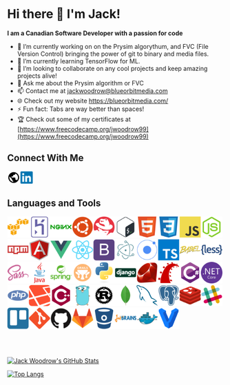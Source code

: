 # Hi there 👋 I'm Jack!

**I am a Canadian Software Developer with a passion for code**

- 🔭 I’m currently working on on the Prysim algorythum, and FVC (File Version Control) bringing the power of git to binary and media files.
- 🌱 I’m currently learning TensorFlow for ML.
- 👯 I’m looking to collaborate on any cool projects and keep amazing projects alive!
- 💬 Ask me about the Prysim algorithm or FVC
- 📫 Contact me at <a href = "mailto: jackwoodrow@blueorbitmedia.com">jackwoodrow@blueorbitmedia.com</a>
- 🌐 Check out my website <a href = "https://blueorbitmedia.com/">https://blueorbitmedia.com/</a>
- ⚡ Fun fact: Tabs are way better than spaces!
- 🏆 Check out some of my certificates at [https://www.freecodecamp.org/jwoodrow99](https://www.freecodecamp.org/jwoodrow99)

## Connect With Me

[<img align="left" src="https://raw.githubusercontent.com/jwoodrow99/jwoodrow99/main/devicon/earth/earth.svg" alt="Linked In" width="30">](https://jackwoodrow.com)

[<img src="https://raw.githubusercontent.com/jwoodrow99/jwoodrow99/main/devicon/linkedin/linkedin-original.svg" alt="Linked In" width="30">](https://www.linkedin.com/in/jack-woodrow-6a5b87178)

## Languages and Tools

<img src="https://raw.githubusercontent.com/jwoodrow99/jwoodrow99/main/devicon/amazonwebservices/amazonwebservices-original.svg" alt="AWS" width="50"><img src="https://raw.githubusercontent.com/jwoodrow99/jwoodrow99/main/devicon/heroku/heroku-original.svg" alt="Heroku" width="50"><img src="https://raw.githubusercontent.com/jwoodrow99/jwoodrow99/main/devicon/nginx/nginx-original.svg" alt="Nginx" width="50"><img src="https://raw.githubusercontent.com/jwoodrow99/jwoodrow99/main/devicon/ubuntu/ubuntu-plain.svg" alt="Ubuntu" width="50"><img src="https://raw.githubusercontent.com/jwoodrow99/jwoodrow99/main/devicon/redhat/redhat-plain.svg" alt="RedHat" width="50"><img src="https://raw.githubusercontent.com/jwoodrow99/jwoodrow99/main/devicon/bash/bash-original.svg" alt="Bash" width="50"><img src="https://raw.githubusercontent.com/jwoodrow99/jwoodrow99/main/devicon/html5/html5-original.svg" alt="HTML 5" width="50"><img src="https://raw.githubusercontent.com/jwoodrow99/jwoodrow99/main/devicon/css3/css3-original.svg" alt="CSS3" width="50"><img src="https://raw.githubusercontent.com/jwoodrow99/jwoodrow99/main/devicon/javascript/javascript-original.svg" alt="JavaScript" width="50"><img src="https://raw.githubusercontent.com/jwoodrow99/jwoodrow99/main/devicon/nodejs/nodejs-original.svg" alt="NodeJS" width="50"><img src="https://raw.githubusercontent.com/jwoodrow99/jwoodrow99/main/devicon/npm/npm-original-wordmark.svg" alt="NPM" width="50"><img src="https://raw.githubusercontent.com/jwoodrow99/jwoodrow99/main/devicon/angularjs/angularjs-original.svg" alt="Angular" width="50"><img src="https://raw.githubusercontent.com/jwoodrow99/jwoodrow99/main/devicon/vuejs/vuejs-original.svg" alt="VueJS" width="50"><img src="https://raw.githubusercontent.com/jwoodrow99/jwoodrow99/main/devicon/react/react-original.svg" alt="React" width="50"><img src="https://raw.githubusercontent.com/jwoodrow99/jwoodrow99/main/devicon/bootstrap/bootstrap-plain.svg" alt="Bootstrap" width="50"><img src="https://raw.githubusercontent.com/jwoodrow99/jwoodrow99/main/devicon/electron/electron-original.svg" alt="Electron" width="50"><img src="https://raw.githubusercontent.com/jwoodrow99/jwoodrow99/main/devicon/ionic/ionic-original.svg" alt="ionic" width="50"><img src="https://raw.githubusercontent.com/jwoodrow99/jwoodrow99/main/devicon/typescript/typescript-original.svg" alt="TypeScript" width="50"><img src="https://raw.githubusercontent.com/jwoodrow99/jwoodrow99/main/devicon/babel/babel-original.svg" alt="Babel" width="50"><img src="https://raw.githubusercontent.com/jwoodrow99/jwoodrow99/main/devicon/less/less-plain-wordmark.svg" alt="Less" width="50"><img src="https://raw.githubusercontent.com/jwoodrow99/jwoodrow99/main/devicon/sass/sass-original.svg" alt="SASS" width="50"><img src="https://raw.githubusercontent.com/jwoodrow99/jwoodrow99/main/devicon/java/java-original-wordmark.svg" alt="Java" width="50"><img src="https://raw.githubusercontent.com/jwoodrow99/jwoodrow99/main/devicon/spring/spring-original-wordmark.svg" alt="Spring" width="50"><img src="https://raw.githubusercontent.com/jwoodrow99/jwoodrow99/main/devicon/grails/grails-original.svg" alt="Grails" width="50"><img src="https://raw.githubusercontent.com/jwoodrow99/jwoodrow99/main/devicon/python/python-original.svg" alt="Python" width="50"><img src="https://raw.githubusercontent.com/jwoodrow99/jwoodrow99/main/devicon/django/django-original.svg" alt="Django" width="50"><img src="https://raw.githubusercontent.com/jwoodrow99/jwoodrow99/main/devicon/ruby/ruby-original.svg" alt="Ruby" width="50"><img src="https://raw.githubusercontent.com/jwoodrow99/jwoodrow99/main/devicon/rails/rails-plain.svg" alt="Rails" width="50"><img src="https://raw.githubusercontent.com/jwoodrow99/jwoodrow99/main/devicon/csharp/csharp-original.svg" alt="C#" width="50"><img src="https://raw.githubusercontent.com/jwoodrow99/jwoodrow99/main/devicon/dotnetcore/dotnetcore-original.svg" alt="NET" width="50"><img src="https://raw.githubusercontent.com/jwoodrow99/jwoodrow99/main/devicon/php/php-plain.svg" alt="PHP" width="50"><img src="https://raw.githubusercontent.com/jwoodrow99/jwoodrow99/main/devicon/laravel/laravel-plain.svg" alt="Laravel" width="50"><img src="https://raw.githubusercontent.com/jwoodrow99/jwoodrow99/main/devicon/cplusplus/cplusplus-plain.svg" alt="C Plus Plus" width="50"><img src="https://raw.githubusercontent.com/jwoodrow99/jwoodrow99/main/devicon/go/go-original.svg" alt="Go" width="50"><img src="https://raw.githubusercontent.com/jwoodrow99/jwoodrow99/main/devicon/rust/rust-plain.svg" alt="Rust" width="50"><img src="https://raw.githubusercontent.com/jwoodrow99/jwoodrow99/main/devicon/mongodb/mongodb-original.svg" alt="MongoDB" width="50"><img src="https://raw.githubusercontent.com/jwoodrow99/jwoodrow99/main/devicon/mysql/mysql-original.svg" alt="MySQL" width="50"><img src="https://raw.githubusercontent.com/jwoodrow99/jwoodrow99/main/devicon/postgresql/postgresql-plain.svg" alt="PostgreSQL" width="50"><img src="https://raw.githubusercontent.com/jwoodrow99/jwoodrow99/main/devicon/redis/redis-original.svg" alt="Redis" width="50"><img src="https://raw.githubusercontent.com/jwoodrow99/jwoodrow99/main/devicon/slack/slack-original.svg" alt="Slack" width="50"><img src="https://raw.githubusercontent.com/jwoodrow99/jwoodrow99/main/devicon/trello/trello-plain.svg" alt="Trello" width="50"><img src="https://raw.githubusercontent.com/jwoodrow99/jwoodrow99/main/devicon/git/git-original.svg" alt="GIT" width="50"><img src="https://raw.githubusercontent.com/jwoodrow99/jwoodrow99/main/devicon/github/github-original.svg" alt="GitHub" width="50"><img src="https://raw.githubusercontent.com/jwoodrow99/jwoodrow99/main/devicon/gitlab/gitlab-original.svg" alt="GitLab" width="50"><img src="https://raw.githubusercontent.com/jwoodrow99/jwoodrow99/main/devicon/bitbucket/bitbucket-original.svg" alt="BitBucket" width="50"><img src="https://raw.githubusercontent.com/jwoodrow99/jwoodrow99/main/devicon/jetbrains/jetbrains-original.svg" alt="JetBrains" width="50"><img src="https://raw.githubusercontent.com/jwoodrow99/jwoodrow99/main/devicon/docker/docker-original.svg" alt="Docker" width="50"><img src="https://raw.githubusercontent.com/jwoodrow99/jwoodrow99/main/devicon/vagrant/vagrant-original.svg" alt="Vagrant" width="50">

<br><br>

[![Jack Woodrow's GitHub Stats](https://github-readme-stats.vercel.app/api?username=jwoodrow99&hide_border=true&show_icons=true)](https://github.com/jwoodrow99)

[![Top Langs](https://github-readme-stats.vercel.app/api/top-langs/?username=jwoodrow99&hide_border=true)](https://github.com/jwoodrow99?tab=repositories)
